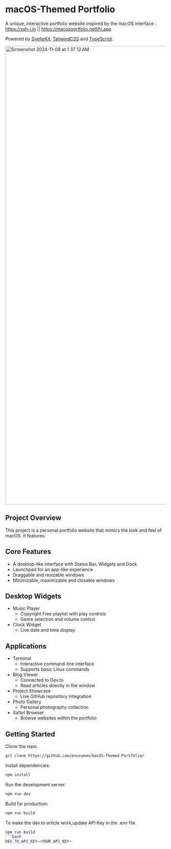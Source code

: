 # macOS-Themed Portfolio

A unique, interactive portfolio website inspired by the macOS interface : https://ssh-i.in || https://macosportfolio.netlify.app

Powered by [SvelteKit](https://kit.svelte.dev/), [TailwindCSS](https://tailwindcss.com/) and [TypeScript](https://www.typescriptlang.org/).

<img width="1439" alt="Screenshot 2024-11-08 at 1 37 12 AM" src="https://github.com/user-attachments/assets/9239bb20-6a1e-4ca2-8896-39dc8d082dbd">


## Project Overview

This project is a personal portfolio website that mimics the look and feel of macOS. It features:

## Core Features
- A desktop-like interface with Status Bar, Widgets and Dock
- Launchpad for an app-like experience
- Draggable and resizable windows
- Minimizable, maximizable and closable windows

## Desktop Widgets
- Music Player
  - Copyright Free playlist with play controls
  - Genre selection and volume control
- Clock Widget
  - Live date and time display

## Applications
- Terminal
  - Interactive command-line interface
  - Supports basic Linux commands
- Blog Viewer
  - Connected to Dev.to
  - Read articles directly in the window
- Project Showcase
  - Live GitHub repository integration
- Photo Gallery
  - Personal photography collection
- Safari Browser
  - Browse websites within the portfolio

## Getting Started

Clone the repo:
   ```bash
   git clone https://github.com/ansxuman/macOS-Themed-Portfolio/
   ```

Install dependencies:
   ```bash
   npm install
   ```
Run the development server:
   ```bash
   npm run dev
   ```
Build for production:
   ```bash
   npm run build
   ```

To make the dev.to article work,update API Key in the .env file
   ```bash
   npm run build
   ```bash
   DEV_TO_API_KEY=<YOUR_API_KEY>
   ```

